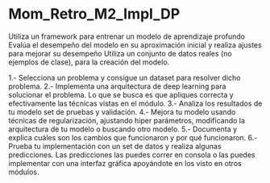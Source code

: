 # Mom_Retro_M2_Impl_DP
Utiliza un framework para entrenar un modelo de aprendizaje profundo  Evalúa el desempeño del modelo en su aproximación inicial y realiza ajustes para mejorar su desempeño  Utiliza un conjunto de datos reales (no ejemplos de clase), para la creación del modelo.


1.- Selecciona un problema y consigue un dataset para resolver dicho problema. 
2.- Implementa una arquitectura de deep learning para solucionar el problema. Lo que se busca es que apliques correcta y efectivamente las técnicas vistas en el módulo.
3.- Analiza los resultados de tu modelo set de pruebas y validación.
4.- Mejora tu modelo usando técnicas de regularización, ajustando hiper parámetros, modificando la arquitectura de tu modelo o buscando otro modelo. 
5.- Documenta y explica cuáles son los cambios que funcionaron y por qué funcionaron. 
6.- Prueba tu implementación con un set de datos y realiza algunas predicciones. Las predicciones las puedes correr en consola o las puedes implementar con una interfaz gráfica apoyándote en los visto en otros módulos.

